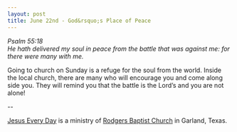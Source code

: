 ```yaml
---
layout: post
title: June 22nd - God&rsquo;s Place of Peace
---
```


_Psalm 55:18  
He hath delivered my soul in peace from the battle that was against
me: for there were many with me._

Going to church on Sunday is a refuge for the soul from the world.
Inside the local church, there are many who will encourage you and
come along side you. They will remind you that the battle is the
Lord&rsquo;s and you are not alone!

 --

<a href=http://jesuseveryday.net>Jesus Every Day</a> is a ministry of <a href=http://rodgersbaptist.net>Rodgers Baptist Church</a> in Garland, Texas.
